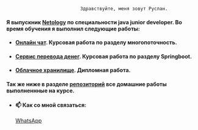                                Здравствуйте, меня зовут Руслан.
 #### Я выпускник [Netology](https://netology.ru/) по специальности java junior developer. Во время обучения я выполнил следующие работы:
- #### [Онлайн чат](https://github.com/MelnikovRuslan17/OnlineChat). Курсовая работа по разделу многопоточность.
- #### [Сервис перевода денег](https://github.com/MelnikovRuslan17/MoneyTransferApp). Курсовая работа по разделу Springboot.
- #### [Облачное хранилище](https://github.com/MelnikovRuslan17/CloudStorageDiplom). Дипломная работа.
 #### Так же ниже в разделе [репозиторий](https://github.com/MelnikovRuslan17?tab=repositories) все домашние работы выполненнные на курсе.
  
- #### 📫 Как со мной связаться:
  [WhatsApp](https://api.whatsapp.com/send?phone=79185403354)

<!--
**MelnikovRuslan17/MelnikovRuslan17** is a ✨ _special_ ✨ repository because its `README.md` (this file) appears on your GitHub profile.

Here are some ideas to get you started:

- 🔭 I’m currently working on ...
- 🌱 I’m currently learning ...
- 👯 I’m looking to collaborate on ...
- 🤔 I’m looking for help with ...
- 💬 Ask me about ...

- 😄 Pronouns: ...
- ⚡ Fun fact: ...
-->
